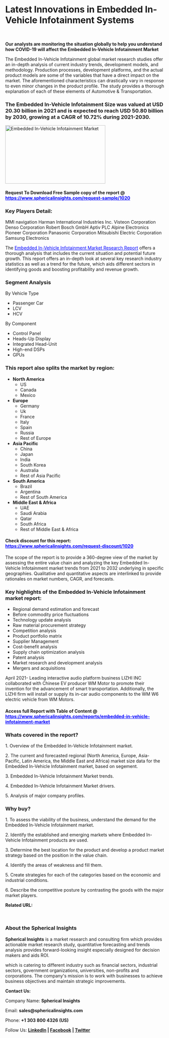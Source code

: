 <p>&nbsp;</p>
<h1><strong>Latest Innovations in Embedded In-Vehicle Infotainment Systems</strong></h1>
<p>&nbsp;</p>
<p><strong>Our analysts are monitoring the situation globally to help you understand how COVID-19 will affect the Embedded In-Vehicle Infotainment Market</strong></p>
<p>The Embedded In-Vehicle Infotainment global market research studies offer an in-depth analysis of current industry trends, development models, and methodology. Production processes, development platforms, and the actual product models are some of the variables that have a direct impact on the market. The aforementioned characteristics can drastically vary in response to even minor changes in the product profile. The study provides a thorough explanation of each of these elements of Automotive &amp; Transportation.</p>
<h3>The Embedded In-Vehicle Infotainment Size was valued at USD 20.30 billion in 2021 and is expected to reach USD 50.80 billion by 2030, growing at a CAGR of 10.72% during 2021-2030.</h3>
<p><img src="https://www.sphericalinsights.com/images/rd/embedded-in-vehicle-infotainment-market.png" alt="Embedded In-Vehicle Infotainment Market" width="317" height="185" /></p>
<h4>Request To Download Free Sample copy of the report @ <span style="color: #0000ff;"><a style="color: #0000ff;" href="https://www.sphericalinsights.com/request-sample/1020" target="_blank">https://www.sphericalinsights.com/request-sample/1020</a></span></h4>
<h3><strong>Key Players Detail:</strong></h3>
<p>MMI navigation Harman International Industries Inc. Visteon Corporation Denso Corporation Robert Bosch GmbH Aptiv PLC Alpine Electronics Pioneer Corporation Panasonic Corporation Mitsubishi Electric Corporation Samsung Electronics</p>
<p>The <span style="color: #0000ff;"><a style="color: #0000ff;" href="https://www.sphericalinsights.com/reports/embedded-in-vehicle-infotainment-market" target="_blank">Embedded In-Vehicle Infotainment Market Research Report</a></span> offers a thorough analysis that includes the current situation and potential future growth. This report offers an in-depth look at several key research industry statistics as well as a trend for the future, which aids different sectors in identifying goods and boosting profitability and revenue growth.</p>
<h3><strong>Segment Analysis </strong></h3>
<p>By Vehicle Type</p>
<ul>
<li>Passenger Car</li>
<li>LCV</li>
<li>HCV</li>
</ul>
<p>By Component</p>
<ul>
<li>Control Panel</li>
<li>Heads-Up Display</li>
<li>Integrated Head-Unit</li>
<li>High-end DSPs</li>
<li>GPUs</li>
</ul>
<h3><strong>This report also splits the market by region:</strong></h3>
<ul>
<li><strong>North America</strong>
<ul>
<li>US</li>
<li>Canada</li>
<li>Mexico</li>
</ul>
</li>
<li><strong>Europe</strong>
<ul>
<li>Germany</li>
<li>Uk</li>
<li>France</li>
<li>Italy</li>
<li>Spain</li>
<li>Russia</li>
<li>Rest of Europe</li>
</ul>
</li>
<li><strong>Asia Pacific</strong>
<ul>
<li>China</li>
<li>Japan</li>
<li>India</li>
<li>South Korea</li>
<li>Australia</li>
<li>Rest of Asia Pacific</li>
</ul>
</li>
<li><strong>South America</strong>
<ul>
<li>Brazil</li>
<li>Argentina</li>
<li>Rest of South America</li>
</ul>
</li>
<li><strong>Middle East &amp; Africa</strong>
<ul>
<li>UAE</li>
<li>Saudi Arabia</li>
<li>Qatar</li>
<li>South Africa</li>
<li>Rest of Middle East &amp; Africa</li>
</ul>
</li>
</ul>
<h4>Check discount for this report:<span style="color: #0000ff;"><a style="color: #0000ff;" href="https://www.sphericalinsights.com/request-discount/1020" target="_blank"> https://www.sphericalinsights.com/request-discount/1020</a></span></h4>
<p>The scope of the report is to provide a 360-degree view of the market by assessing the entire value chain and analyzing the key Embedded In-Vehicle Infotainment market trends from 2021 to 2032 underlying in specific geographies. Qualitative and quantitative aspects are interlinked to provide rationales on market numbers, CAGR, and forecasts.</p>
<h3><strong>Key highlights of the Embedded In-Vehicle Infotainment market report:</strong></h3>
<ul>
<li>Regional demand estimation and forecast</li>
<li>Before commodity price fluctuations</li>
<li>Technology update analysis</li>
<li>Raw material procurement strategy</li>
<li>Competition analysis</li>
<li>Product portfolio matrix</li>
<li>Supplier Management</li>
<li>Cost-benefit analysis</li>
<li>Supply chain optimization analysis</li>
<li>Patent analysis</li>
<li>Market research and development analysis</li>
<li>Mergers and acquisitions</li>
</ul>
<p>April 2021- Leading interactive audio platform business LIZHI INC collaborated with Chinese EV producer WM Motor to promote their invention for the advancement of smart transportation. Additionally, the LIZHI firm will install or supply its in-car audio components to the WM W6 electric vehicle from WM Motors.</p>
<h4>Access full Report with Table of Content @ <span style="color: #0000ff;"><a style="color: #0000ff;" href="https://www.sphericalinsights.com/reports/embedded-in-vehicle-infotainment-market" target="_blank">https://www.sphericalinsights.com/reports/embedded-in-vehicle-infotainment-market</a></span></h4>
<h3><strong>Whats covered in the report?</strong></h3>
<p>1. Overview of the Embedded In-Vehicle Infotainment market.</p>
<p>2. The current and forecasted regional (North America, Europe, Asia-Pacific, Latin America, the Middle East and Africa) market size data for the Embedded In-Vehicle Infotainment market, based on segement.</p>
<p>3. Embedded In-Vehicle Infotainment Market trends.</p>
<p>4. Embedded In-Vehicle Infotainment Market drivers.</p>
<p>5. Analysis of major company profiles.</p>
<h3><strong>Why buy?</strong></h3>
<p>1. To assess the viability of the business, understand the demand for the Embedded In-Vehicle Infotainment market.</p>
<p>2. Identify the established and emerging markets where Embedded In-Vehicle Infotainment products are used.</p>
<p>3. Determine the best location for the product and develop a product market strategy based on the position in the value chain.</p>
<p>4. Identify the areas of weakness and fill them.</p>
<p>5. Create strategies for each of the categories based on the economic and industrial conditions.</p>
<p>6. Describe the competitive posture by contrasting the goods with the major market players.</p>
<p><strong>Related URL:</strong></p>
<p>&nbsp;</p>
<h3><strong>About the Spherical Insights</strong></h3>
<p><strong>Spherical Insights</strong> is a market research and consulting firm which provides actionable market research study, quantitative forecasting and trends analysis provides forward-looking insight especially designed for decision makers and aids ROI.</p>
<p>which is catering to different industry such as financial sectors, industrial sectors, government organizations, universities, non-profits and corporations. The company's mission is to work with businesses to achieve business objectives and maintain strategic improvements.</p>
<p><strong>Contact Us:</strong></p>
<p>Company Name: <strong>Spherical Insights</strong></p>
<p>Email: <strong>sales@sphericalinsights.com</strong></p>
<p>Phone: <strong>+1 303 800 4326 (US)</strong></p>
<p>Follow Us: <strong><a href="https://www.linkedin.com/company/spherical-insight/"><u>LinkedIn</u></a> | <a href="https://www.facebook.com/sphericalinsights35"><u>Facebook</u></a> | <a href="https://twitter.com/SInsights_US"><u>Twitter</u></a></strong></p>
<p>&nbsp;</p>
